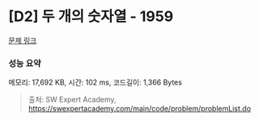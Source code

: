 # [D2] 두 개의 숫자열 - 1959 

[문제 링크](https://swexpertacademy.com/main/code/problem/problemDetail.do?contestProbId=AV5PpoFaAS4DFAUq) 

### 성능 요약

메모리: 17,692 KB, 시간: 102 ms, 코드길이: 1,366 Bytes



> 출처: SW Expert Academy, https://swexpertacademy.com/main/code/problem/problemList.do